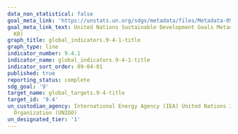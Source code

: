 ```yaml
---
data_non_statistical: false
goal_meta_link: 'https://unstats.un.org/sdgs/metadata/files/Metadata-09-04-01.pdf '
goal_meta_link_text: United Nations Sustainable Development Goals Metadata (PDF 516
  KB)
graph_title: global_indicators.9-4-1-title
graph_type: line
indicator_number: 9.4.1
indicator_name: global_indicators.9-4-1-title
indicator_sort_order: 09-04-01
published: true
reporting_status: complete
sdg_goal: '9'
target_name: global_targets.9-4-title
target_id: '9.4'
un_custodian_agency: International Energy Agency (IEA) United Nations Industrial Development
  Organization (UNIDO)
un_designated_tier: '1'
---
```


